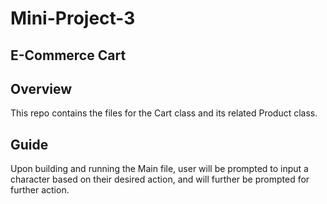 # Mini-Project-3
## E-Commerce Cart

## Overview
This repo contains the files for the Cart class and its related Product class.

## Guide
Upon building and running the Main file, user will be prompted to input a character based on their desired action, and will further be prompted for further action.

